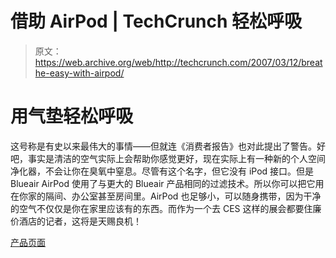 # 借助 AirPod | TechCrunch 轻松呼吸

> 原文：<https://web.archive.org/web/http://techcrunch.com/2007/03/12/breathe-easy-with-airpod/>

# 用气垫轻松呼吸

这号称是有史以来最伟大的事情——但就连《消费者报告》也对此提出了警告。好吧，事实是清洁的空气实际上会帮助你感觉更好，现在实际上有一种新的个人空间净化器，不会让你在臭氧中窒息。尽管有这个名字，但它没有 iPod 接口。但是 Blueair AirPod 使用了与更大的 Blueair 产品相同的过滤技术。所以你可以把它用在你家的隔间、办公室甚至房间里。AirPod 也足够小，可以随身携带，因为干净的空气不仅仅是你在家里应该有的东西。而作为一个去 CES 这样的展会都要住廉价酒店的记者，这将是天赐良机！

[产品页面](https://web.archive.org/web/20130628191130/http://www.blueair.com/)